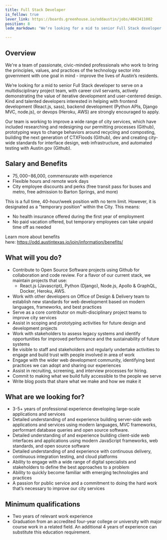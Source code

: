 ```yaml
---
title: Full Stack Developer
is_fellow: true
lever_link: https://boards.greenhouse.io/oddaustin/jobs/4043411002
position: 8
lede_markdown: "We’re looking for a mid to senior Full Stack developer to serve on a multidisciplinary project team, with career civil servants, actively demonstrating the value of iterative development and user-centered design."

---
```


## Overview

We're a team of passionate, civic-minded professionals who work to bring the principles, values, and practices of the technology sector into government with one goal in mind - improve the lives of Austin’s residents.

We’re looking for a mid to senior Full Stack developer to serve on a multidisciplinary project team, with career civil servants, actively demonstrating the value of iterative development and user-centered design. Kind and talented developers interested in helping with frontend development (React.js, sass), backend development (Python APIs, Django MVC, node.js), or devops (Heroku, AWS) are strongly encouraged to apply.

Our team is working to improve a wide range of city services, which have included researching and redesigning our permitting processes (Github), prototyping ways to change behaviors around recycling and composting, building the next generation of CTXFloods (Github), dev and creating city-wide standards for interface design, web infrastructure, and automated testing with Austin.gov (Github).

## Salary and Benefits

- $75,000-$86,000, commensurate with experience
- Flexible hours and remote work days
- City employee discounts and perks (free transit pass for buses and metro, free admission to Barton Springs, and more)

This is a full time, 40-hour/week position with no term limit. However, it is designated as a "temporary position" within the City. This means:

- No health insurance offered during the first year of employment
- No paid vacation offered, but temporary employees can take unpaid time off as needed

Learn more about benefits here: https://odd.austintexas.io/join/information/benefits/

## What will you do?

- Contribute to Open Source Software projects using Github for collaboration and code review. For a flavor of our current stack, we maintain projects that use:
  - React.js (Javascript), Python (Django), Node.js, Apollo & GraphQL, Docker, Heroku, AWS.
- Work with other developers on Office of Design & Delivery team to establish new standards for web development based on modern languages, frameworks, and best practices
- Serve as a core contributor on multi-disciplinary project teams to improve city services
- Assist in scoping and prototyping activities for future design and development projects
- Work with stakeholders to assess legacy systems and identify opportunities for improved performance and the sustainability of future systems
- Be visible to staff and stakeholders and regularly undertake activities to engage and build trust with people involved in area of work
- Engage with the wider web development community, identifying best practices we can adopt and sharing our experiences
- Assist in recruiting, screening, and interview processes for hiring.
- Commit to making what we build fully accessible to the people we serve
- Write blog posts that share what we make and how we make it


## What are we looking for?

- 3-5+ years of professional experience developing large-scale applications and services
- Detailed understanding of and experience building server-side web applications and services using modern languages, MVC frameworks, performant database queries and open source software.
- Detailed understanding of and experience building client-side web interfaces and applications using modern JavaScript frameworks, web standards, and open source software
- Detailed understanding of and experience with continuous delivery, continuous integration testing, and cloud platforms
- Ability to engage with a wide range of digital specialists and stakeholders to define the best approaches to a problem
- Ability to quickly become familiar with emerging technologies and practices
- A passion for public service and a commitment to doing the hard work that’s necessary to improve our city services

## Minimum qualifications

*   Two years of relevant work experience
*   Graduation from an accredited four-year college or university with major course work in a related field. An additional 4 years of experience can substitute this education requirement.
